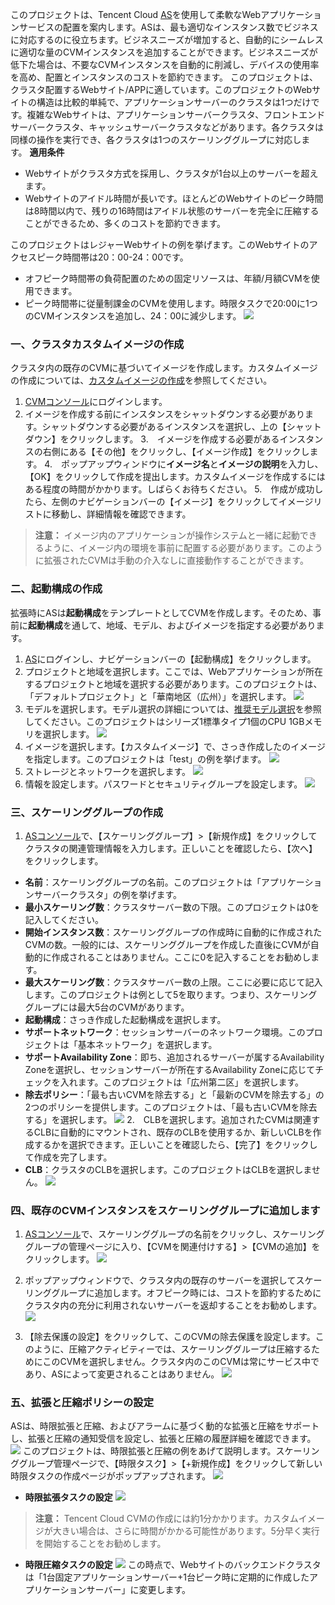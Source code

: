 このプロジェクトは、Tencent Cloud [AS](https://cloud.tencent.com/product/as)を使用して柔軟なWebアプリケーションサービスの配置を案内します。ASは、最も適切なインスタンス数でビジネスに対応するのに役立ちます。ビジネスニーズが増加すると、自動的にシームレスに適切な量のCVMインスタンスを追加することができます。ビジネスニーズが低下た場合は、不要なCVMインスタンスを自動的に削減し、デバイスの使用率を高め、配置とインスタンスのコストを節約できます。
このプロジェクトは、クラスタ配置するWebサイト/APPに適しています。このプロジェクトのWebサイトの構造は比較的単純で、アプリケーションサーバーのクラスタは1つだけです。複雑なWebサイトは、アプリケーションサーバークラスタ、フロントエンドサーバークラスタ、キャッシュサーバークラスタなどがあります。各クラスタは同様の操作を実行でき、各クラスタは1つのスケーリンググループに対応します。
**適用条件**
- Webサイトがクラスタ方式を採用し、クラスタが1台以上のサーバーを超えます。
- Webサイトのアイドル時間が長いです。ほとんどのWebサイトのピーク時間は8時間以内で、残りの16時間はアイドル状態のサーバーを完全に圧縮することができるため、多くのコストを節約できます。

このプロジェクトはレジャーWebサイトの例を挙げます。このWebサイトのアクセスピーク時間帯は20：00-24：00です。
- オフピーク時間帯の負荷配置のための固定リソースは、年額/月額CVMを使用できます。
- ピーク時間帯に従量制課金のCVMを使用します。時限タスクで20:00に1つのCVMインスタンスを追加し、24：00に減少します。
![](//mc.qcloudimg.com/static/img/cd4f9a05923871165c6e7184b984336e/image.png)

### 一、クラスタカスタムイメージの作成
クラスタ内の既存のCVMに基づいてイメージを作成します。カスタムイメージの作成については、[カスタムイメージの作成](/doc/product/213/4942)を参照してください。
1. [CVMコンソール](https://console.cloud.tencent.com/cvm/index)にログインします。
2. イメージを作成する前にインスタンスをシャットダウンする必要があります。シャットダウンする必要があるインスタンスを選択し、上の【シャットダウン】をクリックします。
3.　イメージを作成する必要があるインスタンスの右側にある【その他】をクリックし、【イメージ作成】をクリックします。
4.　ポップアップウィンドウに**イメージ名**と**イメージの説明**を入力し、【OK】をクリックして作成を提出します。カスタムイメージを作成するにはある程度の時間がかかります。しばらくお待ちください。
5.　作成が成功したら、左側のナビゲーションバーの【イメージ】をクリックしてイメージリストに移動し、詳細情報を確認できます。

> **注意：**
> イメージ内のアプリケーションが操作システムと一緒に起動できるように、イメージ内の環境を事前に配置する必要があります。このように拡張されたCVMは手動の介入なしに直接動作することができます。

### 二、起動構成の作成

拡張時にASは**起動構成**をテンプレートとしてCVMを作成します。そのため、事前に**起動構成**を通して、地域、モデル、およびイメージを指定する必要があります。

1. [AS](https://console.cloud.tencent.com/autoscaling/config)にログインし、ナビゲーションバーの【起動構成】をクリックします。
2. プロジェクトと地域を選択します。ここでは、Webアプリケーションが所在するプロジェクトと地域を選択する必要があります。このプロジェクトは、「デフォルトプロジェクト」と「華南地区（広州）」を選択します。
![](//mc.qcloudimg.com/static/img/653ebf516d940a90fd79728e5d319cdc/image.png)
3. モデルを選択します。モデル選択の詳細については、[推奨モデル選択](https://cloud.tencent.com/act/recommended)を参照してください。このプロジェクトはシリーズ1標準タイプ1個のCPU 1GBメモリを選択します。
![](//mc.qcloudimg.com/static/img/301ed9b779010186705029631853a6ab/image.png)
4. イメージを選択します。【カスタムイメージ】で、さっき作成したのイメージを指定します。このプロジェクトは「test」の例を挙げます。
![](//mc.qcloudimg.com/static/img/192691062ce8fa93f2bbcd0f02af5bc2/image.png)
5. ストレージとネットワークを選択します。
![](//mc.qcloudimg.com/static/img/2ec4987b14f97966851f90849c016167/image.png)
6. 情報を設定します。パスワードとセキュリティグループを設定します。
![](//mc.qcloudimg.com/static/img/ee9caea59c347e581fb82c273407e28d/image.png)

### 三、スケーリンググループの作成
1. [ASコンソール](https://console.cloud.tencent.com/autoscaling)で、【スケーリンググループ】>【新規作成】をクリックしてクラスタの関連管理情報を入力します。正しいことを確認したら、【次へ】をクリックします。
 - **名前**：スケーリンググループの名前。このプロジェクトは「アプリケーションサーバークラスタ」の例を挙げます。
 - **最小スケーリング数**：クラスタサーバー数の下限。このプロジェクトは0を記入してください。
 - **開始インスタンス数**：スケーリンググループの作成時に自動的に作成されたCVMの数。一般的には、スケーリンググループを作成した直後にCVMが自動的に作成されることはありません。ここに0を記入することをお勧めします。
 - **最大スケーリング数**：クラスタサーバー数の上限。ここに必要に応じて記入します。このプロジェクトは例として5を取ります。つまり、スケーリンググループには最大5台のCVMがあります。
 - **起動構成**：さっき作成した起動構成を選択します。
 - **サポートネットワーク**：セッションサーバーのネットワーク環境。このプロジェクトは「基本ネットワーク」を選択します。
 - **サポートAvailability Zone**：即ち、追加されるサーバーが属するAvailability Zoneを選択し、セッションサーバーが所在するAvailability Zoneに応じてチェックを入れます。このプロジェクトは「広州第二区」を選択します。
 - **除去ポリシー**：「最も古いCVMを除去する」と「最新のCVMを除去する」の2つのポリシーを提供します。このプロジェクトは、「最も古いCVMを除去する」を選択します。
![](//mc.qcloudimg.com/static/img/1dfcdab95c12ad0b999a09de98e8508a/image.png)
2.　CLBを選択します。追加されたCVMは関連するCLBに自動的にマウントされ、既存のCLBを使用するか、新しいCLBを作成するかを選択できます。正しいことを確認したら、【完了】をクリックして作成を完了します。
 - **CLB**：クラスタのCLBを選択します。このプロジェクトはCLBを選択しません。
![](//mc.qcloudimg.com/static/img/2771bbfe477d54400fcb72b21014668b/image.png)

### 四、既存のCVMインスタンスをスケーリンググループに追加します

1. [ASコンソール](https://console.cloud.tencent.com/autoscaling)で、スケーリンググループの名前をクリックし、スケーリンググループの管理ページに入り、【CVMを関連付けする】>【CVMの追加】をクリックします。
![](//mc.qcloudimg.com/static/img/9063e98237388d8bfbbb72f267103a42/image.png)

2. ポップアップウィンドウで、クラスタ内の既存のサーバーを選択してスケーリンググループに追加します。オフピーク時には、コストを節約するためにクラスタ内の充分に利用されないサーバーを返却することをお勧めします。
![](https://mc.qcloudimg.com/static/img/8a3ba69a5ffc9e9004e91c8a300149c2/image.jpg)

3. 【除去保護の設定】をクリックして、このCVMの除去保護を設定します。このように、圧縮アクティビティーでは、スケーリンググループは圧縮するためにこのCVMを選択しません。クラスタ内のこのCVMは常にサービス中であり、ASによって変更されることはありません。
![](https://mc.qcloudimg.com/static/img/de9840c7507a725d836f02ca77fd0490/image.jpg)

### 五、拡張と圧縮ポリシーの設定

ASは、時限拡張と圧縮、およびアラームに基づく動的な拡張と圧縮をサポートし、拡張と圧縮の通知受信を設定し、拡張と圧縮の履歴詳細を確認できます。
![](//mc.qcloudimg.com/static/img/9ff9af152c4d99a1955c837f1177f131/image.png)
このプロジェクトは、時限拡張と圧縮の例をあげて説明します。スケーリンググループ管理ページで、【時限タスク】>【+新規作成】をクリックして新しい時限タスクの作成ページがポップアップされます。
![](//mc.qcloudimg.com/static/img/98f7fd2432fd64b88c3090fa0487a2da/image.png)
-  **時限拡張タスクの設定**
![](https://mc.qcloudimg.com/static/img/e3c790c1fa7594643bcfb591e5ca949b/image.jpg)
> **注意：**
> Tencent Cloud CVMの作成には約1分かかります。カスタムイメージが大きい場合は、さらに時間がかかる可能性があります。5分早く実行を開始することをお勧めします。
- **時限圧縮タスクの設定**
![](https://mc.qcloudimg.com/static/img/e0fce491429b83cc77fa244db5382778/image.jpg)
この時点で、Webサイトのバックエンドクラスタは「1台固定アプリケーションサーバー+1台ピーク時に定期的に作成したアプリケーションサーバー」に変更します。

